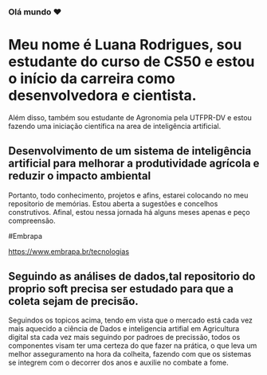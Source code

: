 ### Olá mundo ♥️ 

# Meu nome é Luana Rodrigues, sou estudante do curso de CS50 e estou o início da carreira como desenvolvedora e cientista. 
Além disso, também sou estudante de Agronomia pela UTFPR-DV e estou fazendo uma iniciação científica na area de inteligência artificial. 

## Desenvolvimento de um sistema de inteligência artificial para melhorar a produtividade agrícola e reduzir o impacto ambiental

Portanto, todo conhecimento, projetos e afins, estarei colocando no meu repositorio de memórias.
Estou aberta a sugestões e concelhos construtivos. Afinal, estou nessa jornada há alguns meses apenas e peço compreensão. 


#Embrapa

https://www.embrapa.br/tecnologias

## Seguindo as análises de dados,tal repositorio do proprio soft precisa ser estudado para que a coleta sejam de precisão. 
Seguindos os topicos acima, tendo em vista que o mercado está cada vez mais aquecido a ciência de Dados e inteligencia artifial em Agricultura digital sta cada vez mais seguindo por padroes de precissão, todos os componentes visam ter uma certeza do que fazer na prática, o que leva um melhor asseguramento na hora da colheita, fazendo com que os sistemas se integrem com o decorrer dos anos e auxilie no combate a fome.
